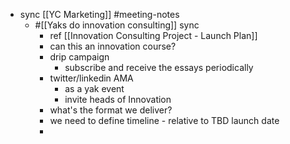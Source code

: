 - sync [[YC Marketing]] #meeting-notes
    - #[[Yaks do innovation consulting]] sync
        - ref [[Innovation Consulting Project - Launch Plan]]
        - can this an innovation course?
        - drip campaign
            - subscribe and receive the essays periodically
        - twitter/linkedin AMA 
            - as a yak event
            - invite heads of Innovation 
        - what's the format we deliver?
        - we need to define timeline - relative to TBD launch date 
        - 

